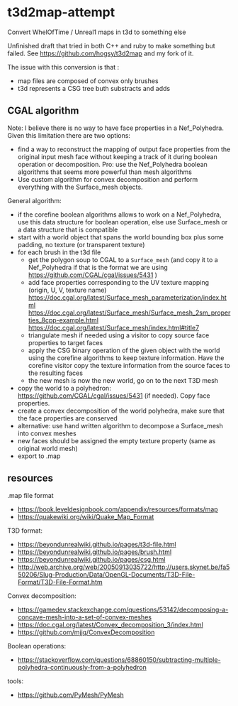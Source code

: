 # t3d2map-attempt
Convert WhelOfTime / Unreal1 maps in t3d to something else

Unfinished draft that tried in both C++ and ruby to make something but failed. See https://github.com/hogsy/t3d2map and my fork of it.

The issue with this conversion is that : 

- map files are composed of convex only brushes
- t3d represents a CSG tree buth substracts and adds

## CGAL algorithm

Note: I believe there is no way to have face properties in a Nef_Polyhedra. Given this limitation there are two options:

- find a way to reconstruct the mapping of output face properties from the original input mesh face without keeping a track of it during boolean operation or decomposition. Pro: use the Nef_Polyhedra boolean algorithms that seems more powerful than mesh algorithms
- Use custom algorithm for convex decomposition and perform everything with the Surface_mesh objects.

General algorithm:

- if the corefine boolean algorithms allows to work on a Nef_Polyhedra, use this data structure for boolean operation, else use Surface_mesh or a data structure that is compatible
- start with a world object that spans the world bounding box plus some padding, no texture (or transparent texture)
- for each brush in the t3d file
    - get the polygon soup to CGAL to a `Surface_mesh` (and copy it to a Nef_Polyhedra if that is the format we are using https://github.com/CGAL/cgal/issues/5431 )
    - add face properties corresponding to the UV texture mapping (origin, U, V, texture name) https://doc.cgal.org/latest/Surface_mesh_parameterization/index.html https://doc.cgal.org/latest/Surface_mesh/Surface_mesh_2sm_properties_8cpp-example.html https://doc.cgal.org/latest/Surface_mesh/index.html#title7
    - triangulate mesh if needed using a visitor to copy source face properties to target faces
    - apply the CSG binary operation of the given object with the world using the corefine algorithms to keep texture information. Have the corefine visitor copy the texture information from the source faces to the resulting faces
    - the new mesh is now the new world, go on to the next T3D mesh
- copy the world to a polyhedron: https://github.com/CGAL/cgal/issues/5431 (if needed). Copy face properties.
- create a convex decomposition of the world polyhedra, make sure that the face properties are conserved
- alternative: use hand written algorithm to decompose a Surface_mesh into convex meshes
- new faces should be assigned the empty texture property (same as original world mesh)
- export to .map

## resources

.map file format

- https://book.leveldesignbook.com/appendix/resources/formats/map
- https://quakewiki.org/wiki/Quake_Map_Format

T3D format:

- https://beyondunrealwiki.github.io/pages/t3d-file.html
- https://beyondunrealwiki.github.io/pages/brush.html
- https://beyondunrealwiki.github.io/pages/csg.html
- http://web.archive.org/web/20050913035722/http://users.skynet.be/fa550206/Slug-Production/Data/OpenGL-Documents/T3D-File-Format/T3D-File-Format.htm

Convex decomposition:

- https://gamedev.stackexchange.com/questions/53142/decomposing-a-concave-mesh-into-a-set-of-convex-meshes
- https://doc.cgal.org/latest/Convex_decomposition_3/index.html
- https://github.com/mjjq/ConvexDecomposition

Boolean operations:

- https://stackoverflow.com/questions/68860150/subtracting-multiple-polyhedra-continuously-from-a-polyhedron

tools:

- https://github.com/PyMesh/PyMesh

